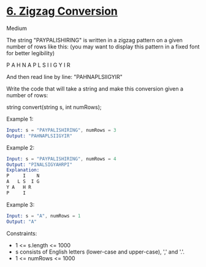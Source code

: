 # [6. Zigzag Conversion](https://leetcode.com/problems/zigzag-conversion/)

Medium

The string "PAYPALISHIRING" is written in a zigzag pattern on a given number of rows like this: (you may want to display this pattern in a fixed font for better legibility)

P A H N
A P L S I I G
Y I R

And then read line by line: "PAHNAPLSIIGYIR"

Write the code that will take a string and make this conversion given a number of rows:

string convert(string s, int numRows);

Example 1:

```s
Input: s = "PAYPALISHIRING", numRows = 3
Output: "PAHNAPLSIIGYIR"
```

Example 2:

```s
Input: s = "PAYPALISHIRING", numRows = 4
Output: "PINALSIGYAHRPI"
Explanation:
P     I    N
A   L S  I G
Y A   H R
P     I
```

Example 3:

```s
Input: s = "A", numRows = 1
Output: "A"
```

Constraints:

- 1 <= s.length <= 1000
- s consists of English letters (lower-case and upper-case), ',' and '.'.
- 1 <= numRows <= 1000
